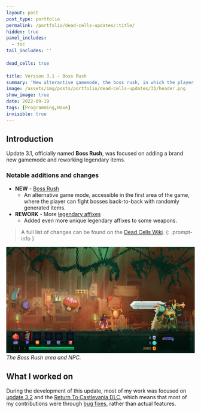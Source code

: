```yaml
---
layout: post
post_type: portfolio
permalink: /portfolio/dead-cells-updates/:title/
hidden: true
panel_includes:
  - toc
tail_includes: ''

dead_cells: true

title: Version 3.1 - Boss Rush
summary: 'New alterantive gamemode, the boss rush, in which the player can fight bosses back-to-back.'
image: /assets/img/posts/portfolio/dead-cells-updates/31/header.png
show_image: true
date: 2022-09-19
tags: [Programming,Haxe]
invisible: true
---
```


## Introduction

Update 3.1, officially named **Boss Rush**, was focused on adding a brand new gamemode and reworking legendary items.

### Notable additions and changes

- **NEW** - [Boss Rush](https://deadcells.wiki.gg/wiki/Boss_Rush)
  - An alternative game mode, accessible in the first area of the game, where the player can fight bosses back-to-back with randomly generated items.
- **REWORK** - More [legendary affixes](https://deadcells.wiki.gg/wiki/Affixes#Legendary_affixes)
  - Added even more unique legendary affixes to some weapons.

> A full list of changes can be found on the [Dead Cells Wiki](https://deadcells.wiki.gg/wiki/Version_3.1).
{: .prompt-info }

![](/assets/img/posts/portfolio/dead-cells-updates/31/boss_rush_area.png)
_The Boss Rush area and NPC._

## What I worked on

During the development of this update, most of my work was focused on [update 3.2](/portfolio/dead-cells-updates/everyone-is-here-vol-2/) and the [Return To Castlevania DLC](/portfolio/dead-cells-updates/queen-and-the-sea/), which means that most of my contributions were through [bug fixes](https://deadcells.wiki.gg/wiki/Version_3.1#Bug_fixes), rather than actual features.